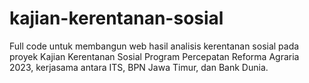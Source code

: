 # kajian-kerentanan-sosial
Full code untuk membangun web hasil analisis kerentanan sosial pada proyek Kajian Kerentanan Sosial Program Percepatan Reforma Agraria 2023, kerjasama antara ITS, BPN Jawa Timur, dan Bank Dunia.
